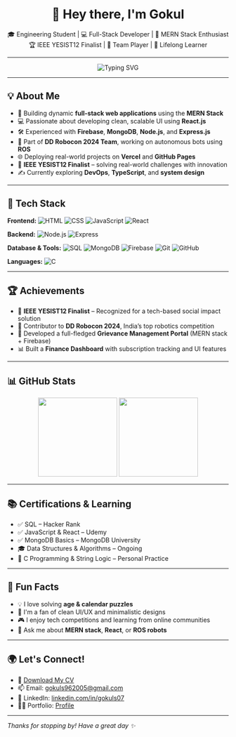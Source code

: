 <h1 align="center">👋 Hey there, I'm Gokul</h1>

<p align="center">
🎓 Engineering Student | 💻 Full-Stack Developer | 🚀 MERN Stack Enthusiast  
🏆 IEEE YESIST12 Finalist | 🤝 Team Player | 🌱 Lifelong Learner
</p>

---
<p align="center">
  <img src="https://readme-typing-svg.herokuapp.com?font=Fira+Code&size=24&duration=3000&pause=1000&center=true&width=600&lines=Web+Developer;MERN+Stack+Engineer;Robotics+Explorer;IEEE+YESIST12+Finalist;DD+Robocon+2024+Team+Member;Open+Source+Contributor;C+%7C+C%2B%2B+%7C+JavaScript+Programmer;Always+learning+new+things;Building+Tech+for+Social+Impact" alt="Typing SVG" />
</p>

---

## 💡 About Me

- 🔭 Building dynamic **full-stack web applications** using the **MERN Stack**
- 💻 Passionate about developing clean, scalable UI using **React.js**
- 🛠️ Experienced with **Firebase**, **MongoDB**, **Node.js**, and **Express.js**
- 🤖 Part of **DD Robocon 2024 Team**, working on autonomous bots using **ROS**
- 🌐 Deploying real-world projects on **Vercel** and **GitHub Pages**
- 🏅 **IEEE YESIST12 Finalist** – solving real-world challenges with innovation
- ✍️ Currently exploring **DevOps**, **TypeScript**, and **system design**

---

## 🚀 Tech Stack

**Frontend:**
![HTML](https://img.shields.io/badge/-HTML5-E34F26?style=flat&logo=html5&logoColor=white)
![CSS](https://img.shields.io/badge/-CSS3-1572B6?style=flat&logo=css3)
![JavaScript](https://img.shields.io/badge/-JavaScript-black?style=flat-square&logo=javascript)
![React](https://img.shields.io/badge/-React-black?style=flat-square&logo=react)

**Backend:**
![Node.js](https://img.shields.io/badge/-Node.js-black?style=flat-square&logo=node.js)
![Express](https://img.shields.io/badge/-Express-black?style=flat-square&logo=express)

**Database & Tools:**
![SQL](https://img.shields.io/badge/-SQL-black?style=flat-square&logo=mysql)
![MongoDB](https://img.shields.io/badge/-MongoDB-black?style=flat-square&logo=mongodb)
![Firebase](https://img.shields.io/badge/-Firebase-black?style=flat-square&logo=firebase)
![Git](https://img.shields.io/badge/-Git-black?style=flat-square&logo=git)
![GitHub](https://img.shields.io/badge/-GitHub-black?style=flat-square&logo=github)

**Languages:**
![C](https://img.shields.io/badge/-C-black?style=flat-square&logo=c)

---

## 🏆 Achievements

- 🏅 **IEEE YESIST12 Finalist** – Recognized for a tech-based social impact solution  
- 🤖 Contributor to **DD Robocon 2024**, India’s top robotics competition  
- 🎯 Developed a full-fledged **Grievance Management Portal** (MERN stack + Firebase)  
- 📊 Built a **Finance Dashboard** with subscription tracking and UI features

---

## 📊 GitHub Stats

<p align="center">
  <img src="https://github-readme-stats.vercel.app/api?username=GOKULS07&show_icons=true&theme=radical" height="180px"/>
  <img src="https://github-readme-stats.vercel.app/api/top-langs/?username=GOKULS07&layout=compact&theme=radical" height="180px"/>
</p>

---

## 📚 Certifications & Learning

- ✅ SQL – Hacker Rank
- ✅ JavaScript & React – Udemy
- ✅ MongoDB Basics – MongoDB University
- 🎓 Data Structures & Algorithms – Ongoing
- 🧠 C Programming & String Logic – Personal Practice

---

## 🌱 Fun Facts

- 💡 I love solving **age & calendar puzzles**
- 🎨 I'm a fan of clean UI/UX and minimalistic designs
- 🎮 I enjoy tech competitions and learning from online communities
- 💬 Ask me about **MERN stack**, **React**, or **ROS robots**

---

## 🌍 Let's Connect!

- 📄 [Download My CV](https://github.com/GOKULS07/GOKULS07/blob/main/Gokul_CV.pdf)
- 📫 Email: [gokuls962005@gmail.com](mailto:gokuls962005@gmail.com)
- 🔗 LinkedIn: [linkedin.com/in/gokuls07](https://www.linkedin.com/in/gokuls07/)
- 🧑‍💼 Portfolio: [Profile](https://portfolio-gokuls07s-projects.vercel.app/)

---

_Thanks for stopping by! Have a great day ✨_

